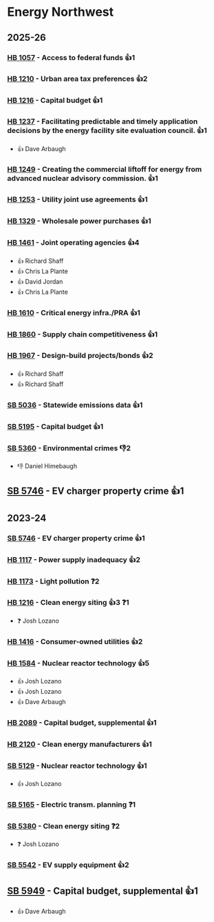 # Energy Northwest
## 2025-26

### [HB 1057](/bill/2025-26/hb/1057/) - Access to federal funds 👍1  

### [HB 1210](/bill/2025-26/hb/1210/) - Urban area tax preferences 👍2  

### [HB 1216](/bill/2025-26/hb/1216/) - Capital budget 👍1  

### [HB 1237](/bill/2025-26/hb/1237/) - Facilitating predictable and timely application decisions by the energy facility site evaluation council. 👍1  
* 👍 Dave Arbaugh

### [HB 1249](/bill/2025-26/hb/1249/) - Creating the commercial liftoff for energy from advanced nuclear advisory commission. 👍1  

### [HB 1253](/bill/2025-26/hb/1253/) - Utility joint use agreements 👍1  

### [HB 1329](/bill/2025-26/hb/1329/) - Wholesale power purchases 👍1  

### [HB 1461](/bill/2025-26/hb/1461/) - Joint operating agencies 👍4  
* 👍 Richard Shaff
* 👍 Chris La Plante
* 👍 David Jordan
* 👍 Chris La Plante

### [HB 1610](/bill/2025-26/hb/1610/) - Critical energy infra./PRA 👍1  

### [HB 1860](/bill/2025-26/hb/1860/) - Supply chain competitiveness 👍1  

### [HB 1967](/bill/2025-26/hb/1967/) - Design-build projects/bonds 👍2  
* 👍 Richard Shaff
* 👍 Richard Shaff

### [SB 5036](/bill/2025-26/sb/5036/) - Statewide emissions data 👍1  

### [SB 5195](/bill/2025-26/sb/5195/) - Capital budget 👍1  

### [SB 5360](/bill/2025-26/sb/5360/) - Environmental crimes  👎2 
* 👎 Daniel Himebaugh

## [SB 5746](/bill/2025-26/sb/5746/) - EV charger property crime 👍1  

## 2023-24

### [SB 5746](/bill/2023-24/sb/5746/) - EV charger property crime 👍1  

### [HB 1117](/bill/2023-24/hb/1117/) - Power supply inadequacy 👍2  

### [HB 1173](/bill/2023-24/hb/1173/) - Light pollution   ❓2

### [HB 1216](/bill/2023-24/hb/1216/) - Clean energy siting 👍3  ❓1
* ❓ Josh Lozano

### [HB 1416](/bill/2023-24/hb/1416/) - Consumer-owned utilities 👍2  

### [HB 1584](/bill/2023-24/hb/1584/) - Nuclear reactor technology 👍5  
* 👍 Josh Lozano
* 👍 Josh Lozano
* 👍 Dave Arbaugh

### [HB 2089](/bill/2023-24/hb/2089/) - Capital budget, supplemental 👍1  

### [HB 2120](/bill/2023-24/hb/2120/) - Clean energy manufacturers 👍1  

### [SB 5129](/bill/2023-24/sb/5129/) - Nuclear reactor technology 👍1  
* 👍 Josh Lozano

### [SB 5165](/bill/2023-24/sb/5165/) - Electric transm. planning   ❓1

### [SB 5380](/bill/2023-24/sb/5380/) - Clean energy siting   ❓2
* ❓ Josh Lozano

### [SB 5542](/bill/2023-24/sb/5542/) - EV supply equipment 👍2  

## [SB 5949](/bill/2023-24/sb/5949/) - Capital budget, supplemental 👍1  
* 👍 Dave Arbaugh

